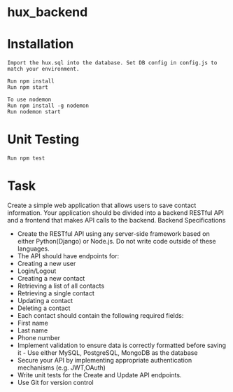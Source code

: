 # hux_backend

# Installation
    Import the hux.sql into the database. Set DB config in config.js to match your environment. 

    Run npm install
    Run npm start

    To use nodemon
    Run npm install -g nodemon
    Run nodemon start

# Unit Testing
    Run npm test    

# Task
Create a simple web application that allows users to save contact information. Your application
should be divided into a backend RESTful API and a frontend that makes API calls to the
backend.
Backend Specifications
- Create the RESTful API using any server-side framework based on either
Python(Django) or Node.js. Do not write code outside of these languages.
- The API should have endpoints for:
- Creating a new user
- Login/Logout
- Creating a new contact
- Retrieving a list of all contacts
- Retrieving a single contact
- Updating a contact
- Deleting a contact
- Each contact should contain the following required fields:
- First name
- Last name
- Phone number
- Implement validation to ensure data is correctly formatted before saving it -
Use either MySQL, PostgreSQL, MongoDB as the database
- Secure your API by implementing appropriate authentication mechanisms (e.g. JWT,OAuth)
- Write unit tests for the Create and Update API endpoints.
- Use Git for version control
